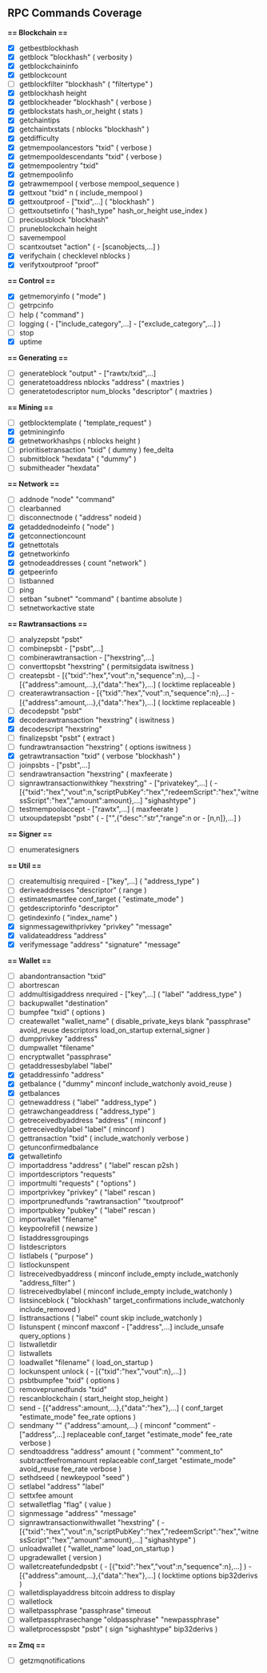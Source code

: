 ## RPC Commands Coverage

**== Blockchain ==**
- [x] getbestblockhash
- [x] getblock "blockhash" ( verbosity )
- [x] getblockchaininfo
- [x] getblockcount
- [ ] getblockfilter "blockhash" ( "filtertype" )
- [x] getblockhash height
- [x] getblockheader "blockhash" ( verbose )
- [x] getblockstats hash_or_height ( stats )
- [x] getchaintips
- [x] getchaintxstats ( nblocks "blockhash" )
- [x] getdifficulty
- [x] getmempoolancestors "txid" ( verbose )
- [x] getmempooldescendants "txid" ( verbose )
- [x] getmempoolentry "txid"
- [x] getmempoolinfo
- [x] getrawmempool ( verbose mempool_sequence )
- [x] gettxout "txid" n ( include_mempool )
- [x] gettxoutproof - ["txid",...] ( "blockhash" )
- [ ] gettxoutsetinfo ( "hash_type" hash_or_height use_index )
- [ ] preciousblock "blockhash"
- [ ] pruneblockchain height
- [ ] savemempool
- [ ] scantxoutset "action" ( - [scanobjects,...] )
- [x] verifychain ( checklevel nblocks )
- [x] verifytxoutproof "proof"

**== Control ==**
- [x] getmemoryinfo ( "mode" )
- [ ] getrpcinfo
- [ ] help ( "command" )
- [ ] logging ( - ["include_category",...] - ["exclude_category",...] )
- [ ] stop
- [x] uptime

**== Generating ==**
- [ ] generateblock "output" - ["rawtx/txid",...]
- [ ] generatetoaddress nblocks "address" ( maxtries )
- [ ] generatetodescriptor num_blocks "descriptor" ( maxtries )

**== Mining ==**
- [ ] getblocktemplate ( "template_request" )
- [x] getmininginfo
- [x] getnetworkhashps ( nblocks height )
- [ ] prioritisetransaction "txid" ( dummy ) fee_delta
- [ ] submitblock "hexdata" ( "dummy" )
- [ ] submitheader "hexdata"

**== Network ==**
- [ ] addnode "node" "command"
- [ ] clearbanned
- [ ] disconnectnode ( "address" nodeid )
- [x] getaddednodeinfo ( "node" )
- [x] getconnectioncount
- [x] getnettotals
- [x] getnetworkinfo
- [x] getnodeaddresses ( count "network" )
- [x] getpeerinfo
- [ ] listbanned
- [ ] ping
- [ ] setban "subnet" "command" ( bantime absolute )
- [ ] setnetworkactive state

**== Rawtransactions ==**
- [ ] analyzepsbt "psbt"
- [ ] combinepsbt - ["psbt",...]
- [ ] combinerawtransaction - ["hexstring",...]
- [ ] converttopsbt "hexstring" ( permitsigdata iswitness )
- [ ] createpsbt - [{"txid":"hex","vout":n,"sequence":n},...] - [{"address":amount,...},{"data":"hex"},...] ( locktime replaceable )
- [ ] createrawtransaction - [{"txid":"hex","vout":n,"sequence":n},...] - [{"address":amount,...},{"data":"hex"},...] ( locktime replaceable )
- [ ] decodepsbt "psbt"
- [x] decoderawtransaction "hexstring" ( iswitness )
- [x] decodescript "hexstring"
- [ ] finalizepsbt "psbt" ( extract )
- [ ] fundrawtransaction "hexstring" ( options iswitness )
- [x] getrawtransaction "txid" ( verbose "blockhash" )
- [ ] joinpsbts - ["psbt",...]
- [ ] sendrawtransaction "hexstring" ( maxfeerate )
- [ ] signrawtransactionwithkey "hexstring" - ["privatekey",...] ( - [{"txid":"hex","vout":n,"scriptPubKey":"hex","redeemScript":"hex","witnessScript":"hex","amount":amount},...] "sighashtype" )
- [ ] testmempoolaccept - ["rawtx",...] ( maxfeerate )
- [ ] utxoupdatepsbt "psbt" ( - ["",{"desc":"str","range":n or - [n,n]},...] )

**== Signer ==**
- [ ] enumeratesigners 

**== Util ==**
- [ ] createmultisig nrequired - ["key",...] ( "address_type" )
- [ ] deriveaddresses "descriptor" ( range )
- [ ] estimatesmartfee conf_target ( "estimate_mode" )
- [ ] getdescriptorinfo "descriptor"
- [ ] getindexinfo ( "index_name" )
- [x] signmessagewithprivkey "privkey" "message"
- [x] validateaddress "address"
- [x] verifymessage "address" "signature" "message"

**== Wallet ==**
- [ ] abandontransaction "txid"
- [ ] abortrescan
- [ ] addmultisigaddress nrequired - ["key",...] ( "label" "address_type" )
- [ ] backupwallet "destination"
- [ ] bumpfee "txid" ( options )
- [ ] createwallet "wallet_name" ( disable_private_keys blank "passphrase" avoid_reuse descriptors load_on_startup external_signer )
- [ ] dumpprivkey "address"
- [ ] dumpwallet "filename"
- [ ] encryptwallet "passphrase"
- [ ] getaddressesbylabel "label"
- [x] getaddressinfo "address"
- [x] getbalance ( "dummy" minconf include_watchonly avoid_reuse )
- [x] getbalances
- [ ] getnewaddress ( "label" "address_type" )
- [ ] getrawchangeaddress ( "address_type" )
- [ ] getreceivedbyaddress "address" ( minconf )
- [ ] getreceivedbylabel "label" ( minconf )
- [ ] gettransaction "txid" ( include_watchonly verbose )
- [ ] getunconfirmedbalance
- [x] getwalletinfo
- [ ] importaddress "address" ( "label" rescan p2sh )
- [ ] importdescriptors "requests"
- [ ] importmulti "requests" ( "options" )
- [ ] importprivkey "privkey" ( "label" rescan )
- [ ] importprunedfunds "rawtransaction" "txoutproof"
- [ ] importpubkey "pubkey" ( "label" rescan )
- [ ] importwallet "filename"
- [ ] keypoolrefill ( newsize )
- [ ] listaddressgroupings
- [ ] listdescriptors
- [ ] listlabels ( "purpose" )
- [ ] listlockunspent
- [ ] listreceivedbyaddress ( minconf include_empty include_watchonly "address_filter" )
- [ ] listreceivedbylabel ( minconf include_empty include_watchonly )
- [ ] listsinceblock ( "blockhash" target_confirmations include_watchonly include_removed )
- [ ] listtransactions ( "label" count skip include_watchonly )
- [ ] listunspent ( minconf maxconf - ["address",...] include_unsafe query_options )
- [ ] listwalletdir
- [ ] listwallets
- [ ] loadwallet "filename" ( load_on_startup )
- [ ] lockunspent unlock ( - [{"txid":"hex","vout":n},...] )
- [ ] psbtbumpfee "txid" ( options )
- [ ] removeprunedfunds "txid"
- [ ] rescanblockchain ( start_height stop_height )
- [ ] send - [{"address":amount,...},{"data":"hex"},...] ( conf_target "estimate_mode" fee_rate options )
- [ ] sendmany "" {"address":amount,...} ( minconf "comment" - ["address",...] replaceable conf_target "estimate_mode" fee_rate verbose )
- [ ] sendtoaddress "address" amount ( "comment" "comment_to" subtractfeefromamount replaceable conf_target "estimate_mode" avoid_reuse fee_rate verbose )
- [ ] sethdseed ( newkeypool "seed" )
- [ ] setlabel "address" "label"
- [ ] settxfee amount
- [ ] setwalletflag "flag" ( value )
- [ ] signmessage "address" "message"
- [ ] signrawtransactionwithwallet "hexstring" ( - [{"txid":"hex","vout":n,"scriptPubKey":"hex","redeemScript":"hex","witnessScript":"hex","amount":amount},...] "sighashtype" )
- [ ] unloadwallet ( "wallet_name" load_on_startup )
- [ ] upgradewallet ( version )
- [ ] walletcreatefundedpsbt ( - [{"txid":"hex","vout":n,"sequence":n},...] ) - [{"address":amount,...},{"data":"hex"},...] ( locktime options bip32derivs )
- [ ] walletdisplayaddress bitcoin address to display
- [ ] walletlock
- [ ] walletpassphrase "passphrase" timeout
- [ ] walletpassphrasechange "oldpassphrase" "newpassphrase"
- [ ] walletprocesspsbt "psbt" ( sign "sighashtype" bip32derivs )

**== Zmq ==**
- [ ] getzmqnotifications